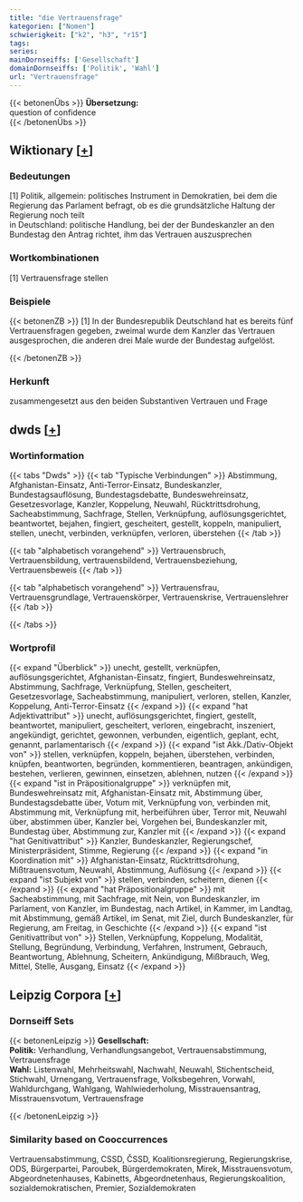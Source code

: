 ```yaml
---
title: "die Vertrauensfrage"
kategorien: ["Nomen"]
schwierigkeit: ["k2", "h3", "r15"]
tags:
series:
mainDornseiffs: ['Gesellschaft']
domainDornseiffs: ['Politik', 'Wahl']
url: "Vertrauensfrage"
---
```


{{< betonenÜbs >}}
**Übersetzung:**  
question of confidence  
{{< /betonenÜbs >}}

## Wiktionary [[+](https://de.wiktionary.org/wiki/Vertrauensfrage)]

### Bedeutungen
[1] Politik, allgemein: politisches Instrument in Demokratien, bei dem die Regierung das Parlament befragt, ob es die grundsätzliche Haltung der Regierung noch teilt  
in Deutschland: politische Handlung, bei der der Bundeskanzler an den Bundestag den Antrag richtet, ihm das Vertrauen auszusprechen  

### Wortkombinationen
[1] Vertrauensfrage stellen  

### Beispiele
{{< betonenZB >}}
[1] In der Bundesrepublik Deutschland hat es bereits fünf Vertrauensfragen gegeben, zweimal wurde dem Kanzler das Vertrauen ausgesprochen, die anderen drei Male wurde der Bundestag aufgelöst.  

{{< /betonenZB >}}
### Herkunft
zusammengesetzt aus den beiden Substantiven Vertrauen und Frage  



## dwds [[+](https://www.dwds.de/wb/Vertrauensfrage)]

### Wortinformation
{{< tabs "Dwds" >}}
{{< tab "Typische Verbindungen" >}}
Abstimmung, Afghanistan-Einsatz, Anti-Terror-Einsatz, Bundeskanzler, Bundestagsauflösung, Bundestagsdebatte, Bundeswehreinsatz, Gesetzesvorlage, Kanzler, Koppelung, Neuwahl, Rücktrittsdrohung, Sacheabstimmung, Sachfrage, Stellen, Verknüpfung, auflösungsgerichtet, beantwortet, bejahen, fingiert, gescheitert, gestellt, koppeln, manipuliert, stellen, unecht, verbinden, verknüpfen, verloren, überstehen
{{< /tab >}}

{{< tab "alphabetisch vorangehend" >}}
Vertrauensbruch, Vertrauensbildung, vertrauensbildend, Vertrauensbeziehung, Vertrauensbeweis
{{< /tab >}}

{{< tab "alphabetisch vorangehend" >}}
Vertrauensfrau, Vertrauensgrundlage, Vertrauenskörper, Vertrauenskrise, Vertrauenslehrer
{{< /tab >}}

{{< /tabs >}}

### Wortprofil
{{< expand "Überblick" >}} unecht, gestellt, verknüpfen, auflösungsgerichtet, Afghanistan-Einsatz, fingiert, Bundeswehreinsatz, Abstimmung, Sachfrage, Verknüpfung, Stellen, gescheitert, Gesetzesvorlage, Sacheabstimmung, manipuliert, verloren, stellen, Kanzler, Koppelung, Anti-Terror-Einsatz {{< /expand >}}
{{< expand "hat Adjektivattribut" >}} unecht, auflösungsgerichtet, fingiert, gestellt, beantwortet, manipuliert, gescheitert, verloren, eingebracht, inszeniert, angekündigt, gerichtet, gewonnen, verbunden, eigentlich, geplant, echt, genannt, parlamentarisch {{< /expand >}}
{{< expand "ist Akk./Dativ-Objekt von" >}} stellen, verknüpfen, koppeln, bejahen, überstehen, verbinden, knüpfen, beantworten, begründen, kommentieren, beantragen, ankündigen, bestehen, verlieren, gewinnen, einsetzen, ablehnen, nutzen {{< /expand >}}
{{< expand "ist in Präpositionalgruppe" >}} verknüpfen mit, Bundeswehreinsatz mit, Afghanistan-Einsatz mit, Abstimmung über, Bundestagsdebatte über, Votum mit, Verknüpfung von, verbinden mit, Abstimmung mit, Verknüpfung mit, herbeiführen über, Terror mit, Neuwahl über, abstimmen über, Kanzler bei, Vorgehen bei, Bundeskanzler mit, Bundestag über, Abstimmung zur, Kanzler mit {{< /expand >}}
{{< expand "hat Genitivattribut" >}} Kanzler, Bundeskanzler, Regierungschef, Ministerpräsident, Stimme, Regierung {{< /expand >}}
{{< expand "in Koordination mit" >}} Afghanistan-Einsatz, Rücktrittsdrohung, Mißtrauensvotum, Neuwahl, Abstimmung, Auflösung {{< /expand >}}
{{< expand "ist Subjekt von" >}} stellen, verbinden, scheitern, dienen {{< /expand >}}
{{< expand "hat Präpositionalgruppe" >}} mit Sacheabstimmung, mit Sachfrage, mit Nein, von Bundeskanzler, im Parlament, von Kanzler, im Bundestag, nach Artikel, in Kammer, im Landtag, mit Abstimmung, gemäß Artikel, im Senat, mit Ziel, durch Bundeskanzler, für Regierung, am Freitag, in Geschichte {{< /expand >}}
{{< expand "ist Genitivattribut von" >}} Stellen, Verknüpfung, Koppelung, Modalität, Stellung, Begründung, Verbindung, Verfahren, Instrument, Gebrauch, Beantwortung, Ablehnung, Scheitern, Ankündigung, Mißbrauch, Weg, Mittel, Stelle, Ausgang, Einsatz {{< /expand >}}

## Leipzig Corpora [[+](https://corpora.uni-leipzig.de/en/res?word=Vertrauensfrage&corpusId=deu_newscrawl-public_2018)]

### Dornseiff Sets
{{< betonenLeipzig >}}
**Gesellschaft:**  
**Politik:** Verhandlung, Verhandlungsangebot, Vertrauensabstimmung, Vertrauensfrage  
**Wahl:** Listenwahl, Mehrheitswahl, Nachwahl, Neuwahl, Stichentscheid, Stichwahl, Urnengang, Vertrauensfrage, Volksbegehren, Vorwahl, Wahldurchgang, Wahlgang, Wahlwiederholung, Misstrauensantrag, Misstrauensvotum, Vertrauensfrage  

{{< /betonenLeipzig >}}

### Similarity based on Cooccurrences
Vertrauensabstimmung, CSSD, ČSSD, Koalitionsregierung, Regierungskrise, ODS, Bürgerpartei, Paroubek, Bürgerdemokraten, Mirek, Misstrauensvotum, Abgeordnetenhauses, Kabinetts, Abgeordnetenhaus, Regierungskoalition, sozialdemokratischen, Premier, Sozialdemokraten

